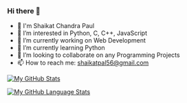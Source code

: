 ### Hi there 👋

- 👋 I'm Shaikat Chandra Paul
- 👀 I’m interested in Python, C, C++, JavaScript
- 🔭 I’m currently working on Web Development
- 🌱 I’m currently learning Python
- 👯 I’m looking to collaborate on any Programming Projects
- 📫 How to reach me: shaikatpal56@gmail.com

[![My GitHub Stats](https://github-readme-stats.vercel.app/api/?username=shaikat17&count_private=true&theme=blueberry&showicons=true)]()

[![My GitHub Language Stats](https://github-readme-stats.vercel.app/api/top-langs/?username=shaikat17&langs_count=7&theme=blueberry)]()
